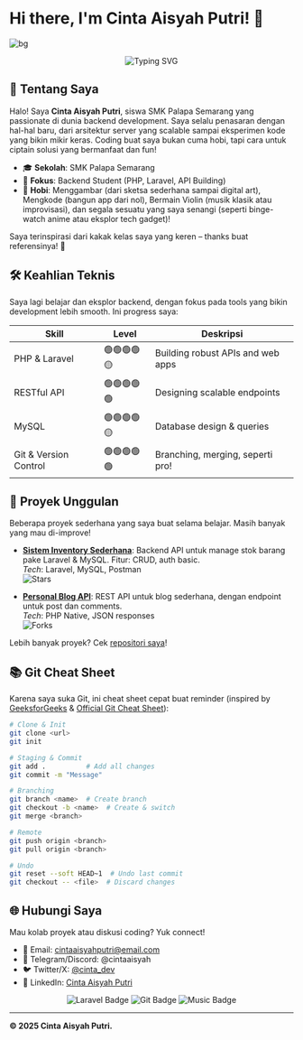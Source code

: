 # Hi there, I'm Cinta Aisyah Putri! 👋

![bg](https://via.placeholder.com/1200x400/6f1d1b/bb9457?text=Welcome+to+My+World) <!-- Ganti dengan link bg.png asli kamu, contoh placeholder di atas judul welcome -->

<div align="center">
  <img src="https://readme-typing-svg.herokuapp.com?font=Fira+Code&pause=1000&color=6f1d1b&center=true&vCenter=true&width=435&lines=Backend+Student+at+SMK+Palapa+Semarang;Always+Curious+About+New+Things!;Hobbies:+Drawing+%F0%9F%8E%A8+Coding+%F0%9F%92%BB+Violin+%F0%9F%8E%8D+Fun+Stuff+%F0%9F%98%84" alt="Typing SVG" />
</div>

## 🎯 Tentang Saya
Halo! Saya **Cinta Aisyah Putri**, siswa SMK Palapa Semarang yang passionate di dunia backend development. Saya selalu penasaran dengan hal-hal baru, dari arsitektur server yang scalable sampai eksperimen kode yang bikin mikir keras. Coding buat saya bukan cuma hobi, tapi cara untuk ciptain solusi yang bermanfaat dan fun!

- 🎓 **Sekolah**: SMK Palapa Semarang  
- 💼 **Fokus**: Backend Student (PHP, Laravel, API Building)  
- 🌟 **Hobi**: Menggambar (dari sketsa sederhana sampai digital art), Mengkode (bangun app dari nol), Bermain Violin (musik klasik atau improvisasi), dan segala sesuatu yang saya senangi (seperti binge-watch anime atau eksplor tech gadget)!  

Saya terinspirasi dari kakak kelas saya yang keren – thanks buat referensinya! 🚀

## 🛠️ Keahlian Teknis
Saya lagi belajar dan eksplor backend, dengan fokus pada tools yang bikin development lebih smooth. Ini progress saya:

| Skill | Level | Deskripsi |
|-------|-------|-----------|
| PHP & Laravel | 🟢🟢🟢🟢🟡 | Building robust APIs and web apps |
| RESTful API | 🟢🟢🟢🟢🟢 | Designing scalable endpoints |
| MySQL | 🟢🟢🟢🟢🟡 | Database design & queries |
| Git & Version Control | 🟢🟢🟢🟢🟢 | Branching, merging, seperti pro! |

## 📂 Proyek Unggulan
Beberapa proyek sederhana yang saya buat selama belajar. Masih banyak yang mau di-improve!

- **[Sistem Inventory Sederhana](https://github.com/username/inventory-app)**: Backend API untuk manage stok barang pake Laravel & MySQL. Fitur: CRUD, auth basic.  
  *Tech*: Laravel, MySQL, Postman  
  ![Stars](https://img.shields.io/github/stars/username/inventory-app?style=social)

- **[Personal Blog API](https://github.com/username/blog-api)**: REST API untuk blog sederhana, dengan endpoint untuk post dan comments.  
  *Tech*: PHP Native, JSON responses  
  ![Forks](https://img.shields.io/github/forks/username/blog-api?style=social)

Lebih banyak proyek? Cek [repositori saya](https://github.com/cintaaisyahputri?tab=repositories)!

## 📚 Git Cheat Sheet
Karena saya suka Git, ini cheat sheet cepat buat reminder (inspired by [GeeksforGeeks](https://www.geeksforgeeks.org/git/useful-github-commands/) & [Official Git Cheat Sheet](https://git-scm.com/cheat-sheet.html)):

```bash
# Clone & Init
git clone <url>
git init

# Staging & Commit
git add .          # Add all changes
git commit -m "Message"

# Branching
git branch <name>  # Create branch
git checkout -b <name>  # Create & switch
git merge <branch>

# Remote
git push origin <branch>
git pull origin <branch>

# Undo
git reset --soft HEAD~1  # Undo last commit
git checkout -- <file>  # Discard changes
```

## 🌐 Hubungi Saya
Mau kolab proyek atau diskusi coding? Yuk connect!

- 📧 Email: cintaaisyahputri@email.com  
- 💬 Telegram/Discord: @cintaaisyah  
- 🐦 Twitter/X: [@cinta_dev](https://x.com/cinta_dev)  
- 🔗 LinkedIn: [Cinta Aisyah Putri](https://linkedin.com/in/cintaaisyahputri)

<div align="center">
  <img src="https://img.shields.io/badge/Backend%20Student-%236f1d1b?style=for-the-badge&logo=laravel&logoColor=bb9457" alt="Laravel Badge" />
  <img src="https://img.shields.io/badge/Git-%23432818?style=for-the-badge&logo=git&logoColor=99582a" alt="Git Badge" />
  <img src="https://img.shields.io/badge/Violin%20Lover-%20ffe6a7?style=for-the-badge&logo=music&logoColor=6f1d1b" alt="Music Badge" />
</div>

---

**© 2025 Cinta Aisyah Putri.**   

